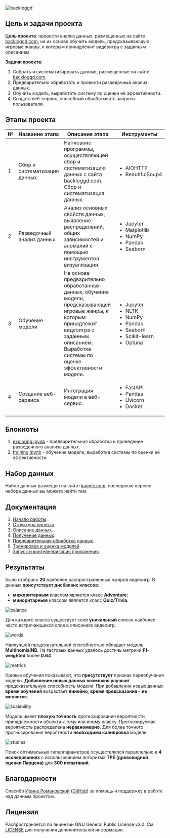 ![backloggd](resources/header.jpg)

## Цель и задачи проекта

**Цель проекта**: провести анализ данных, размещенных на сайте 
[backloggd.com](https://www.backloggd.com/), 
на их основе обучить модель, предсказывающую игровые жанры, 
к которым принадлежит видеоигра с заданным описанием.

**Задачи проекта**:
1. Собрать и систематизировать данные, 
размещенные на сайте [backloggd.com](https://www.backloggd.com/).
2. Предварительно обработать и провести разведочный анализ данных.
3. Обучить модель, выработать систему по оценки её эффективности.
4. Создать веб-сервис, способный обрабатывать запросы пользователя.

## Этапы проекта 

<table>
    <thead>
        <tr>
            <th>№</th>
            <th>Название этапа</th>
            <th>Описание этапа</th>
            <th>Инструменты</th>
        </tr>
    </thead>
    <tbody>
        <tr>
            <td>1</td>
            <td>Сбор и систематизация данных</td>
            <td>
                Написание программы, осуществляющей сбор и систематизацию данных 
                с сайта <a href="https://www.backloggd.com">backloggd.com</a>.
                Сбор и систематизация данных.
            </td>
            <td> 
                <ul>
                    <li>AIOHTTP</li>
                    <li>BeautifulSoup4</li>
                </ul> 
            </td> 
        </tr>
         <tr>
            <td>2</td>
            <td>Разведочный анализ данных</td>
            <td>
                Анализ основных свойств данных, выявление распределений, 
                общих зависимостей и аномалий 
                с помощью инструментов визуализации.
            </td>
            <td> 
                <ul>
                    <li>Jupyter</li>
                    <li>Matplotlib</li>
                    <li>NumPy</li>
                    <li>Pandas</li>
                    <li>Seaborn</li>
                </ul> 
            </td>
        </tr>
        <tr>
        <td>3</td>
            <td>Обучение модели</td>
            <td>
                На основе предварительно обработанных данных, обучение модели, 
                предсказывающей игровые жанры, 
                к которым принадлежит видеоигра с заданным описанием. 
                Выработка системы по оценке эффективности модели.
            </td>
            <td> 
                <ul>
                    <li>Jupyter</li>
                    <li>NLTK</li>
                    <li>NumPy</li>
                    <li>Pandas</li>
                    <li>Seaborn</li>
                    <li>Scikit-learn</li>
                    <li>Optuna</li>
                </ul> 
            </td>
        </tr>
        <tr>
            <td>4</td>
            <td>Создание веб-сервиса</td>
            <td>
                Интеграция модели в веб-сервис.
            </td>
            <td> 
                <ul>
                    <li>FastAPI</li>
                    <li>Pandas</li>
                    <li>Uvicorn</li>
                    <li>Docker</li>
                </ul> 
            </td>
        </tr>
    </tbody>
</table>

## Блокноты

1. [exploring.ipynb](notebooks/exploring.ipynb) - предварительная обработка и проведение разведочного 
анализа данных.
2. [training.ipynb](notebooks/training.ipynb) - обучение модели, выработка системы по оценки её 
эффективности.

## Набор данных

Набор данных размещен на сайте 
[kaggle.com](https://www.kaggle.com/datasets/gsimonx37/backloggd/data), 
последнюю версию набора данных вы можете найти там.

## Документация

1. [Начало работы](docs/starting.md).
2. [Структура проекта](docs/structure.md).
3. [Описание данных](docs/data.md).
4. [Получение данных](docs/parsing.md).
5. [Предварительная обработка данных](docs/preprocessing.md).
6. [Тренировка и оценка моделей](docs/training.md).
7. [Запуск и контейнеризация приложения](docs/application.md).

## Результаты
Было отобрано **20** наиболее распространенных жанров видеоигр.
В данных **присутствует дисбаланс классов**:
- **мажоритарным** классом является класс **Adventure**; 
- **миноритарным** классом является класс **Quiz/Trivia**.

![balance](resources/training/balance.png)

Для каждого класса существует свой **уникальный** список наиболее часто 
встречающихся слов в описаниях видеоигр.

![words](resources/training/words.png)

Наилучшей предсказательной способностью обладает модель **MultinomialNB**. 
На тестовых данных удалось достичь метрики **F1-weighted** более **0.64**

![metrics](resources/training/metrics.png)

Кривые обучения показывают, что **присутствует** признак переобучения модели. 
**Добавление новых данных возможно улучшит** предсказательную способность модели. 
При добавлении новых данных **время обучения** возрастает **линейно**,
**время предсказания** - **не меняется**.

![scalability](resources/training/scalability.png)

Модель имеет **плохую точность** прогнозирования вероятности принадлежности 
объекта к тому или иному классу. Прогнозируемая вероятность распределена 
**неравномерно**. Для более точного прогнозирования вероятности 
**необходима калибровка** модели.

![studies](resources/training/studies.png)

Поиск оптимальных гиперпараметров осуществлялся параллельно в **4 исследованиях**
с использованием алгоритма **TPE (древовидной оценки Парцена)** для **300 испытаний**.

## Благодарности

Спасибо [Ирине Романовской](https://www.linkedin.com/in/irina-romanovsky-034338143/) 
([GitHub](https://github.com/needsomecats)) за помощь и поддержку 
в работе над данным проектом.


## Лицензия

Распространяется по лицензии GNU General Public License v3.0. 
См. [LICENSE](LICENSE.txt) для получения дополнительной информации.

